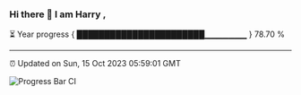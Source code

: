 ### Hi there 👋 I am Harry , 

⏳ Year progress { ███████████████████████▁▁▁▁▁▁▁ } 78.70 %

---

⏰ Updated on Sun, 15 Oct 2023 05:59:01 GMT

![Progress Bar CI](https://github.com/duykhang68/duykhang68/workflows/Progress%20Bar%20CI/badge.svg)
